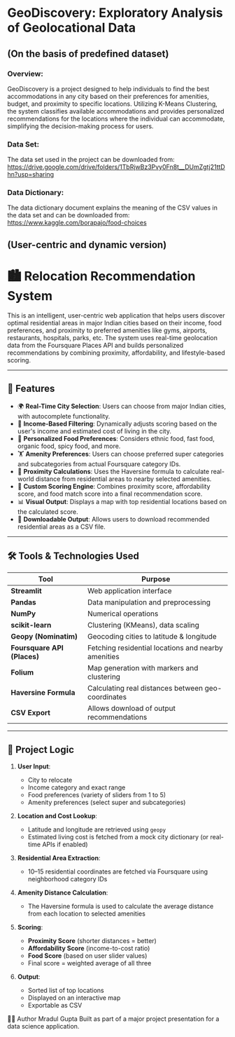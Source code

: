 # GeoDiscovery: Exploratory Analysis of Geolocational Data
## (On the basis of predefined dataset)
### Overview:
GeoDiscovery is a project designed to help individuals to find the best accommodations in any city based on their preferences for amenities, budget, and proximity to specific locations. Utilizing K-Means Clustering, the system classifies available accommodations and provides personalized recommendations for the locations where the individual can accommodate, simplifying the decision-making process for users.
### Data Set:
The data set used in the project can be downloaded from: https://drive.google.com/drive/folders/1TbRjwBz3Pvy0Fn8t__DUmZgtj21ttDhn?usp=sharing
### Data Dictionary:
The data dictionary document explains the meaning of the CSV values in the data set and can be downloaded from: https://www.kaggle.com/borapajo/food-choices

## (User-centric and dynamic version)
# 🏙️ Relocation Recommendation System

This is an intelligent, user-centric web application that helps users discover optimal residential areas in major Indian cities based on their income, food preferences, and proximity to preferred amenities like gyms, airports, restaurants, hospitals, parks, etc. The system uses real-time geolocation data from the Foursquare Places API and builds personalized recommendations by combining proximity, affordability, and lifestyle-based scoring.

---

## 📌 Features

- 🌍 **Real-Time City Selection**: Users can choose from major Indian cities, with autocomplete functionality.
- 💸 **Income-Based Filtering**: Dynamically adjusts scoring based on the user's income and estimated cost of living in the city.
- 🍲 **Personalized Food Preferences**: Considers ethnic food, fast food, organic food, spicy food, and more.
- 🏋️ **Amenity Preferences**: Users can choose preferred super categories and subcategories from actual Foursquare category IDs.
- 📍 **Proximity Calculations**: Uses the Haversine formula to calculate real-world distance from residential areas to nearby selected amenities.
- 🧠 **Custom Scoring Engine**: Combines proximity score, affordability score, and food match score into a final recommendation score.
- 📊 **Visual Output**: Displays a map with top residential locations based on the calculated score.
- 📄 **Downloadable Output**: Allows users to download recommended residential areas as a CSV file.

---

## 🛠️ Tools & Technologies Used

| Tool | Purpose |
|------|---------|
| **Streamlit** | Web application interface |
| **Pandas** | Data manipulation and preprocessing |
| **NumPy** | Numerical operations |
| **scikit-learn** | Clustering (KMeans), data scaling |
| **Geopy (Nominatim)** | Geocoding cities to latitude & longitude |
| **Foursquare API (Places)** | Fetching residential locations and nearby amenities |
| **Folium** | Map generation with markers and clustering |
| **Haversine Formula** | Calculating real distances between geo-coordinates |
| **CSV Export** | Allows download of output recommendations |

---

## 🧠 Project Logic

1. **User Input**:
   - City to relocate
   - Income category and exact range
   - Food preferences (variety of sliders from 1 to 5)
   - Amenity preferences (select super and subcategories)

2. **Location and Cost Lookup**:
   - Latitude and longitude are retrieved using `geopy`
   - Estimated living cost is fetched from a mock city dictionary (or real-time APIs if enabled)

3. **Residential Area Extraction**:
   - 10–15 residential coordinates are fetched via Foursquare using neighborhood category IDs

4. **Amenity Distance Calculation**:
   - The Haversine formula is used to calculate the average distance from each location to selected amenities

5. **Scoring**:
   - **Proximity Score** (shorter distances = better)
   - **Affordability Score** (income-to-cost ratio)
   - **Food Score** (based on user slider values)
   - Final score = weighted average of all three

6. **Output**:
   - Sorted list of top locations
   - Displayed on an interactive map
   - Exportable as CSV

🙋‍♂️ Author
Mradul Gupta
Built as part of a major project presentation for a data science application.
